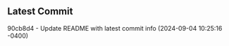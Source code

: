 
## Latest Commit
90cb8d4 - Update README with latest commit info (2024-09-04 10:25:16 -0400) <Yunxi-Zhou>
